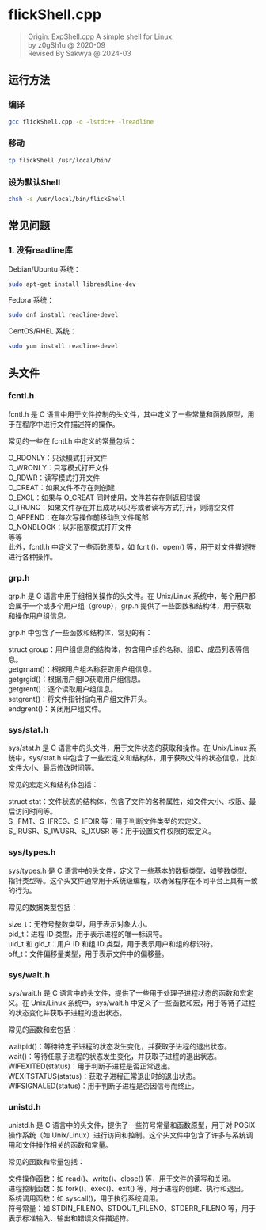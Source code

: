 # flickShell.cpp

> Origin: ExpShell.cpp
> A simple shell for Linux.  
> by z0gSh1u @ 2020-09  
> Revised By Sakwya @ 2024-03  

## 运行方法

### 编译

```bash
gcc flickShell.cpp -o -lstdc++ -lreadline
```

### 移动

```bash
cp flickShell /usr/local/bin/
```

### 设为默认Shell

```bash
chsh -s /usr/local/bin/flickShell
```

## 常见问题

### 1. 没有readline库

Debian/Ubuntu 系统：

```bash
sudo apt-get install libreadline-dev  
```

Fedora 系统：

```bash
sudo dnf install readline-devel  
```

CentOS/RHEL 系统：

```bash
sudo yum install readline-devel  
```

## 头文件

### fcntl.h  

fcntl.h 是 C 语言中用于文件控制的头文件，其中定义了一些常量和函数原型，用于在程序中进行文件描述符的操作。  

常见的一些在 fcntl.h 中定义的常量包括：  

O_RDONLY：只读模式打开文件  
O_WRONLY：只写模式打开文件  
O_RDWR：读写模式打开文件  
O_CREAT：如果文件不存在则创建  
O_EXCL：如果与 O_CREAT 同时使用，文件若存在则返回错误  
O_TRUNC：如果文件存在并且成功以只写或者读写方式打开，则清空文件
O_APPEND：在每次写操作前移动到文件尾部  
O_NONBLOCK：以非阻塞模式打开文件  
等等  
此外，fcntl.h 中定义了一些函数原型，如 fcntl()、open() 等，用于对文件描述符进行各种操作。  

### grp.h

grp.h 是 C 语言中用于组相关操作的头文件。在 Unix/Linux 系统中，每个用户都会属于一个或多个用户组（group），grp.h 提供了一些函数和结构体，用于获取和操作用户组信息。  

grp.h 中包含了一些函数和结构体，常见的有：  

struct group：用户组信息的结构体，包含用户组的名称、组ID、成员列表等信息。  
getgrnam()：根据用户组名称获取用户组信息。  
getgrgid()：根据用户组ID获取用户组信息。  
getgrent()：逐个读取用户组信息。  
setgrent()：将文件指针指向用户组文件开头。  
endgrent()：关闭用户组文件。  

### sys/stat.h

sys/stat.h 是 C 语言中的头文件，用于文件状态的获取和操作。在 Unix/Linux 系统中，sys/stat.h 中包含了一些宏定义和结构体，用于获取文件的状态信息，比如文件大小、最后修改时间等。  

常见的宏定义和结构体包括：  

struct stat：文件状态的结构体，包含了文件的各种属性，如文件大小、权限、最后访问时间等。  
S_IFMT、S_IFREG、S_IFDIR 等：用于判断文件类型的宏定义。  
S_IRUSR、S_IWUSR、S_IXUSR 等：用于设置文件权限的宏定义。  

### sys/types.h

sys/types.h 是 C 语言中的头文件，定义了一些基本的数据类型，如整数类型、指针类型等。这个头文件通常用于系统级编程，以确保程序在不同平台上具有一致的行为。  

常见的数据类型包括：  

size_t：无符号整数类型，用于表示对象大小。  
pid_t：进程 ID 类型，用于表示进程的唯一标识符。  
uid_t 和 gid_t：用户 ID 和组 ID 类型，用于表示用户和组的标识符。  
off_t：文件偏移量类型，用于表示文件中的偏移量。  

### sys/wait.h

sys/wait.h 是 C 语言中的头文件，提供了一些用于处理子进程状态的函数和宏定义。在 Unix/Linux 系统中，sys/wait.h 中定义了一些函数和宏，用于等待子进程的状态变化并获取子进程的退出状态。  

常见的函数和宏包括：  

waitpid()：等待特定子进程的状态发生变化，并获取子进程的退出状态。  
wait()：等待任意子进程的状态发生变化，并获取子进程的退出状态。  
WIFEXITED(status)：用于判断子进程是否正常退出。  
WEXITSTATUS(status)：获取子进程正常退出时的退出状态。  
WIFSIGNALED(status)：用于判断子进程是否因信号而终止。  

### unistd.h

unistd.h 是 C 语言中的头文件，提供了一些符号常量和函数原型，用于对 POSIX 操作系统（如 Unix/Linux）进行访问和控制。这个头文件中包含了许多与系统调用和文件操作相关的函数和常量。  

常见的函数和常量包括：  

文件操作函数：如 read()、write()、close() 等，用于文件的读写和关闭。  
进程控制函数：如 fork()、exec()、exit() 等，用于进程的创建、执行和退出。  
系统调用函数：如 syscall()，用于执行系统调用。  
符号常量：如 STDIN_FILENO、STDOUT_FILENO、STDERR_FILENO 等，用于表示标准输入、输出和错误文件描述符。  
